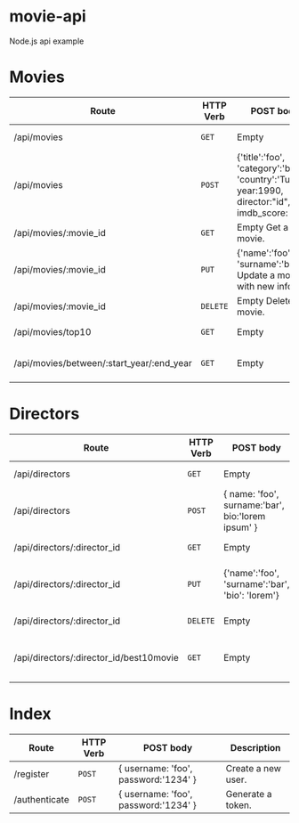 # movie-api
Node.js api example

# Movies

| Route | HTTP Verb | POST body | Description |
| --- | --- | --- | --- |
| /api/movies | `GET` | Empty | List all movies. |
| /api/movies |	`POST` | {'title':'foo', 'category':'bar', 'country':'Turkey', year:1990, director:"id", imdb_score: 9.7 } | Create a new movie. |
| /api/movies/:movie_id | `GET` | Empty	Get a movie. |
| /api/movies/:movie_id | `PUT` | {'name':'foo', 'surname':'bar'}	Update a movie with new info. |
| /api/movies/:movie_id | `DELETE` | Empty	Delete a movie. |
| /api/movies/top10 | `GET` | Empty | Get the top 10 movies. |
| /api/movies/between/:start_year/:end_year | `GET` | Empty | Movies between two dates. |

# Directors

| Route | HTTP Verb | POST body | Description |
| --- | --- | --- | --- |
| /api/directors | 	`GET` | Empty |	List all directors. | 
| /api/directors | 	`POST` | 	{ name: 'foo', surname:'bar', bio:'lorem ipsum' } | Create a new director. | 
| /api/directors/:director_id | `GET` | Empty | Get a director. | 
| /api/directors/:director_id | `PUT` | {'name':'foo', 'surname':'bar', 'bio': 'lorem'} | Update a director with new info. | 
| /api/directors/:director_id | `DELETE` | 	Empty | Delete a director. | 
| /api/directors/:director_id/best10movie |	`GET` | Empty | The director's top 10 films. |

# Index
| Route | HTTP Verb | POST body | Description |
| --- | --- | --- | --- |
| /register | `POST` | { username: 'foo', password:'1234' } | Create a new user. |
| /authenticate | `POST` | { username: 'foo', password:'1234' } |	Generate a token. |